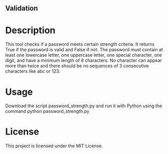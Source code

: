 ## Validation

# Description
This tool checks if a password meets certain strength criteria. It returns True if the password is valid and False if not. The password must contain at least one lowercase letter, one uppercase letter, one special character, one digit, and have a minimum length of 8 characters. No character can appear more than twice and there should be no sequences of 3 consecutive characters like abc or 123.

# Usage
Download the script password_strength.py and run it with Python using the command python password_strength.py

# License
This project is licensed under the MIT License.
